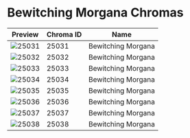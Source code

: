 # Bewitching Morgana Chromas



| Preview | Chroma ID | Name |
|---------|-----------|------|
| ![25031](https://raw.communitydragon.org/latest/plugins/rcp-be-lol-game-data/global/default/v1/champion-chroma-images/25/25031.png) | 25031 | Bewitching Morgana |
| ![25032](https://raw.communitydragon.org/latest/plugins/rcp-be-lol-game-data/global/default/v1/champion-chroma-images/25/25032.png) | 25032 | Bewitching Morgana |
| ![25033](https://raw.communitydragon.org/latest/plugins/rcp-be-lol-game-data/global/default/v1/champion-chroma-images/25/25033.png) | 25033 | Bewitching Morgana |
| ![25034](https://raw.communitydragon.org/latest/plugins/rcp-be-lol-game-data/global/default/v1/champion-chroma-images/25/25034.png) | 25034 | Bewitching Morgana |
| ![25035](https://raw.communitydragon.org/latest/plugins/rcp-be-lol-game-data/global/default/v1/champion-chroma-images/25/25035.png) | 25035 | Bewitching Morgana |
| ![25036](https://raw.communitydragon.org/latest/plugins/rcp-be-lol-game-data/global/default/v1/champion-chroma-images/25/25036.png) | 25036 | Bewitching Morgana |
| ![25037](https://raw.communitydragon.org/latest/plugins/rcp-be-lol-game-data/global/default/v1/champion-chroma-images/25/25037.png) | 25037 | Bewitching Morgana |
| ![25038](https://raw.communitydragon.org/latest/plugins/rcp-be-lol-game-data/global/default/v1/champion-chroma-images/25/25038.png) | 25038 | Bewitching Morgana |